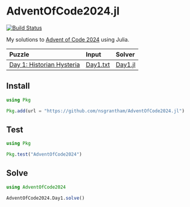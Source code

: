 # AdventOfCode2024.jl

[![Build Status](https://github.com/nsgrantham/AdventOfCode2024.jl/actions/workflows/CI.yml/badge.svg?branch=main)](https://github.com/nsgrantham/AdventOfCode2024.jl/actions/workflows/CI.yml?query=branch%3Amain)

My solutions to [Advent of Code 2024](https://adventofcode.com/2024) using Julia.

| Puzzle                                                              | Input                         | Solver                     |
|:--------------------------------------------------------------------|:------------------------------|:---------------------------|
| [Day 1: Historian Hysteria](https://adventofcode.com/2024/day/1)    | [Day1.txt](./data/Day1.txt)   | [Day1.jl](./src/Day1.jl)   |


## Install

```julia
using Pkg

Pkg.add(url = "https://github.com/nsgrantham/AdventOfCode2024.jl")
```

## Test

```julia
using Pkg

Pkg.test("AdventOfCode2024")
```

## Solve

```julia
using AdventOfCode2024

AdventOfCode2024.Day1.solve()
```
